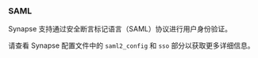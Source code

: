 ﻿### SAML

Synapse 支持通过安全断言标记语言（SAML）协议进行用户身份验证。

请查看 Synapse 配置文件中的 `saml2_config` 和 `sso` 部分以获取更多详细信息。